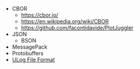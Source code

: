 

- CBOR
  - https://cbor.io/
  - https://en.wikipedia.org/wiki/CBOR
  - https://github.com/facontidavide/PlotJuggler
- JSON
  - BSON
- MessagePack
- Protobuffers
- [ULog File Format](https://docs.px4.io/master/en/dev_log/ulog_file_format.html)

